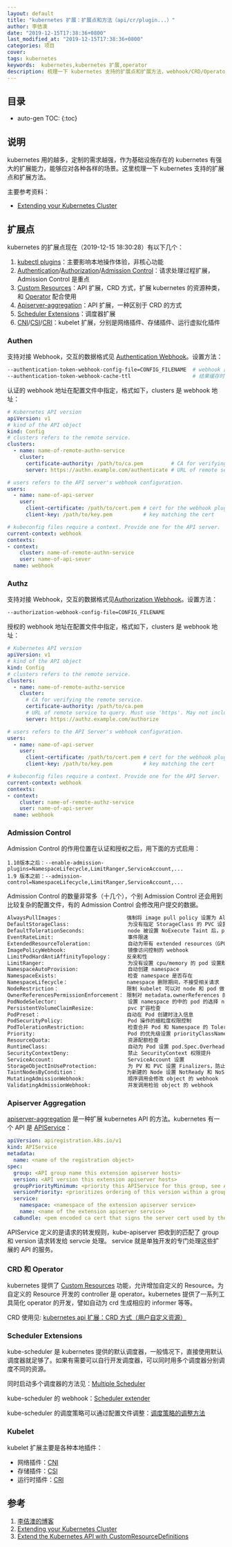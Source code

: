 ```yaml
---
layout: default
title: "kubernetes 扩展：扩展点和方法（api/cr/plugin...）"
author: 李佶澳
date: "2019-12-15T17:38:36+0800"
last_modified_at: "2019-12-15T17:38:36+0800"
categories: 项目
cover:
tags: kubernetes
keywords:  kubernetes,kubernetes 扩展,operator
description: 梳理一下 kubernetes 支持的扩展点和扩展方法，webhook/CRD/Operator/Aggregation
---
```


## 目录

* auto-gen TOC:
{:toc}

## 说明

kubernetes 用的越多，定制的需求越强，作为基础设施存在的 kubernetes 有强大的扩展能力，能够应对各种各样的场景。这里梳理一下 kubernetes 支持的扩展点和扩展方法。

主要参考资料：

* [Extending your Kubernetes Cluster][2]

## 扩展点

kubernetes 的扩展点现在（2019-12-15 18:30:28）有以下几个：

1. [kubectl plugins][3]：主要影响本地操作体验，非核心功能
2. [Authentication][5]/[Authorization][6]/[Admission Control][4]：请求处理过程扩展，Admission Control 是重点
3. [Custom Resources][7]：API 扩展，CRD 方式，扩展 kubernetes 的资源种类，和 [Operator][9] 配合使用
4. [Apiserver-aggregation][10]：API 扩展，一种区别于 CRD 的方式
5. [Scheduler Extensions][8]：调度器扩展
6. [CNI][11]/[CSI][12]/[CRI][15]：kubelet 扩展，分别是网络插件、存储插件、运行虚拟化插件

### Authen 

支持对接 Webhook，交互的数据格式见 [Authentication Webhook][5]。设置方法：

```sh
--authentication-token-webhook-config-file=CONFIG_FILENAME  # webhook 配置文件
--authentication-token-webhook-cache-ttl                    # 结果缓存时间，默认 2min
```

认证的 webhook 地址在配置文件中指定，格式如下，clusters 是 webhook 地址：

```yaml
# Kubernetes API version
apiVersion: v1
# kind of the API object
kind: Config
# clusters refers to the remote service.
clusters:
  - name: name-of-remote-authn-service
    cluster:
      certificate-authority: /path/to/ca.pem         # CA for verifying the remote service.
      server: https://authn.example.com/authenticate # URL of remote service to query. Must use 'https'.

# users refers to the API server's webhook configuration.
users:
  - name: name-of-api-server
    user:
      client-certificate: /path/to/cert.pem # cert for the webhook plugin to use
      client-key: /path/to/key.pem          # key matching the cert

# kubeconfig files require a context. Provide one for the API server.
current-context: webhook
contexts:
- context:
    cluster: name-of-remote-authn-service
    user: name-of-api-sever
  name: webhook
```

### Authz

支持对接 Webhook，交互的数据格式见[Authorization Webhook][6]。设置方法：

```sh
--authorization-webhook-config-file=CONFIG_FILENAME
```

授权的 webhook 地址在配置文件中指定，格式如下，clusters 是 webhook 地址：

```yaml
# Kubernetes API version
apiVersion: v1
# kind of the API object
kind: Config
# clusters refers to the remote service.
clusters:
  - name: name-of-remote-authz-service
    cluster:
      # CA for verifying the remote service.
      certificate-authority: /path/to/ca.pem
      # URL of remote service to query. Must use 'https'. May not include parameters.
      server: https://authz.example.com/authorize

# users refers to the API Server's webhook configuration.
users:
  - name: name-of-api-server
    user:
      client-certificate: /path/to/cert.pem # cert for the webhook plugin to use
      client-key: /path/to/key.pem          # key matching the cert

# kubeconfig files require a context. Provide one for the API Server.
current-context: webhook
contexts:
- context:
    cluster: name-of-remote-authz-service
    user: name-of-api-server
  name: webhook
```


### Admission Control

Admission Control 的作用位置在认证和授权之后，用下面的方式启用：

```
1.10版本之后：--enable-admission-plugins=NamespaceLifecycle,LimitRanger,ServiceAccount,...
1.9 版本之前：--admission-control=NamespaceLifecycle,LimitRanger,ServiceAccount,...
```

Admission Control 的数量非常多（十几个），个别 Admission Control 还会用到比较复杂的配置文件，有的 Admission Control 会修改用户提交的数据。

```sh
AlwaysPullImages：                     强制将 image pull policy 设置为 Always
DefaultStorageClass:                   为没有指定 StorageClass 的 PVC 设置默认的 StorageClass
DefaultTolerationSeconds:              node 被设置 NoExecute Taint 后，pod 的容忍时间，超过后被驱逐
EventRateLimit:                        事件限速
ExtendedResourceToleration:            自动为带有 extended resources（GPU/FPGA等）的 node 设置 taint
ImagePolicyWebhook:                    镜像访问控制的 webhook
LimitPodHardAntiAffinityTopology：     反亲和性
LimitRanger:                           为没有设置 cpu/memory 的 pod 设置默认数量
NamespaceAutoProvision:                自动创建 namespace
NamespaceExists:                       检查 namespace 是否存在
NamespaceLifecycle：                   namespace 删除期间，不接受相关请求
NodeRestriction：                      限制 kubelet 可以对 node 和 pod 做出的修改
OwnerReferencesPermissionEnforcement： 限制对 metadata.ownerReferences 的访问
PodNodeSelector:                       设置 namespace 的中的 pod 的选择 node 的条件
PersistentVolumeClaimResize:           pvc 扩容检查
PodPreset：                            自动在 Pod 创建时注入信息
PodSecurityPolicy:                     Pod 操作的细粒度权限控制
PodTolerationRestriction:              检查合并 Pod 和 Namespace 的 Toleration，并与 namespace 的 Toleration 白名单比对
Priority:                              Pod 的优先级设置 priorityClassName 
ResourceQuota:                         资源配额检查
RuntimeClass:                          自动为 Pod 设置 pod.Spec.Overhead（额外开销）
SecurityContextDeny:                   禁止 SecurityContext 权限提升
ServiceAccount:                        ServiceAccount 设置
StorageObjectInUseProtection:          为 PV 和 PVC 设置 Finalizers，防止正在使用时被删除，从而造成数据丢失
TaintNodesByCondition：                为新建的 Node 设置 NotReady 和 NoSchedule taint。
MutatingAdmissionWebhook:              顺序调用会修改 object 的 webhook
ValidatingAdmissionWebhook:            并发调用检验 object 的 webhook
```

### Apiserver Aggregation

[apiserver-aggregation][10] 是一种扩展 kubernetes API 的方法。kubernetes 有一个 API 是 [APIService][13]：

```yaml
apiVersion: apiregistration.k8s.io/v1
kind: APIService
metadata:
  name: <name of the registration object>
spec:
  group: <API group name this extension apiserver hosts>
  version: <API version this extension apiserver hosts>
  groupPriorityMinimum: <priority this APIService for this group, see API documentation>
  versionPriority: <prioritizes ordering of this version within a group, see API documentation>
  service:
    namespace: <namespace of the extension apiserver service>
    name: <name of the extension apiserver service>
  caBundle: <pem encoded ca cert that signs the server cert used by the webhook>
```

APIService 定义的是请求的转发规则，kube-apiserver 把收到的匹配了 group 和 version 请求转发给 servcie 处理。 
service 就是单独开发的专门处理这些扩展的 API 的服务。

### CRD 和 Operator

kubernetes 提供了 [Custom Resources][7] 功能，允许增加自定义的 Resource。为自定义的 Resource 开发的 controller 是 operator。kubernetes 提供了一系列工具简化 operator 的开发，譬如自动为 crd 生成相应的 informer 等等。

CRD 使用见: [kubernetes api 扩展：CRD 方式（用户自定义资源）](/2023/04/12/k8s-extend-crd.html)


### Scheduler Extensions

kube-scheduler 是 kubernetes 提供的默认调度器，一般情况下，直接使用默认调度器就足够了。如果有需要可以自行开发调度器，可以同时用多个调度器分别调度不同的资源。

同时启动多个调度器的方法见：[Multiple Scheduler][14]

kube-scheduler 的 webhook：[Scheduler extender][16]

kube-scheduler 的调度策略可以通过配置文件调整：[调度策略的调整方法][17]

### Kubelet

kubelet 扩展主要是各种本地插件：

* 网络插件：[CNI][11]
* 存储插件：[CSI][12]
* 运行时插件：[CRI][15]

## 参考

1. [李佶澳的博客][1]
2. [Extending your Kubernetes Cluster][2]
3. [Extend the Kubernetes API with CustomResourceDefinitions][18]

[1]: https://www.lijiaocn.com "李佶澳的博客"
[2]: https://kubernetes.io/docs/concepts/extend-kubernetes/extend-cluster/ "Extending your Kubernetes Cluster"
[3]: https://kubernetes.io/docs/tasks/extend-kubectl/kubectl-plugins/ "kubectl-plugins"
[4]: https://kubernetes.io/docs/reference/access-authn-authz/admission-controllers/ "Using Admission Controllers"
[5]: https://kubernetes.io/docs/reference/access-authn-authz/authentication/#webhook-token-authentication "Webhook Token Authentication"
[6]: https://kubernetes.io/docs/reference/access-authn-authz/webhook/ "authorization-webhook"
[7]: https://kubernetes.io/docs/concepts/extend-kubernetes/api-extension/custom-resources/ "Custom Resources"
[8]: https://kubernetes.io/docs/concepts/extend-kubernetes/extend-cluster/#scheduler-extensions "Scheduler Extensions"
[9]: https://kubernetes.io/docs/concepts/extend-kubernetes/operator/ "Operator pattern"
[10]: https://kubernetes.io/docs/concepts/extend-kubernetes/api-extension/apiserver-aggregation/ "apiserver-aggregation"
[11]: https://kubernetes.io/docs/concepts/extend-kubernetes/compute-storage-net/network-plugins/ "Network Plugins"
[12]: https://kubernetes.io/docs/concepts/extend-kubernetes/extend-cluster/#storage-plugins "Storage Plugins"
[13]: https://kubernetes.io/docs/reference/generated/kubernetes-api/v1.17/#apiservice-v1-apiregistration-k8s-io "APIService"
[14]: https://kubernetes.io/docs/tasks/administer-cluster/configure-multiple-schedulers/#define-a-kubernetes-deployment-for-the-scheduler "Multiple Scheduler"
[15]: https://kubernetes.io/docs/concepts/containers/runtime-class/ "Runtime Class"
[16]: https://github.com/kubernetes/community/blob/master/contributors/design-proposals/scheduling/scheduler_extender.md "Scheduler extender"
[17]: https://www.lijiaocn.com/%E7%BC%96%E7%A8%8B/2019/12/08/kube-scheduler-code-1-16-3.html#%E8%A1%A5%E5%85%85  "调度策略的调整方法"
[18]: https://kubernetes.io/docs/tasks/extend-kubernetes/custom-resources/custom-resource-definitions/ "Extend the Kubernetes API with CustomResourceDefinitions"
